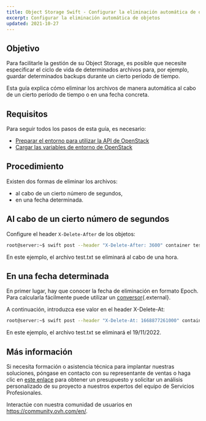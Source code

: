 ```yaml
---
title: Object Storage Swift - Configurar la eliminación automática de objetos
excerpt: Configurar la eliminación automática de objetos
updated: 2021-10-27
---
```


## Objetivo

Para facilitarle la gestión de su Object Storage, es posible que necesite especificar el ciclo de vida de determinados archivos para, por ejemplo, guardar determinados backups durante un cierto período de tiempo.

Esta guía explica cómo eliminar los archivos de manera automática al cabo de un cierto período de tiempo o en una fecha concreta.

## Requisitos

Para seguir todos los pasos de esta guía, es necesario:

- [Preparar el entorno para utilizar la API de OpenStack](/pages/public_cloud/compute/prepare_the_environment_for_using_the_openstack_api)
- [Cargar las variables de entorno de OpenStack](/pages/public_cloud/compute/loading_openstack_environment_variables)

## Procedimiento

Existen dos formas de eliminar los archivos:

- al cabo de un cierto número de segundos,
- en una fecha determinada.

## Al cabo de un cierto número de segundos

Configure el header `X-Delete-After` de los objetos:

```bash
root@server:~$ swift post --header "X-Delete-After: 3600" container test.txt
```

En este ejemplo, el archivo test.txt se eliminará al cabo de una hora.

## En una fecha determinada

En primer lugar, hay que conocer la fecha de eliminación en formato Epoch. Para calcularla fácilmente puede utilizar un [conversor](http://espanol.epochconverter.com/){.external}.

A continuación, introduzca ese valor en el header X-Delete-At:

```bash
root@server:~$ swift post --header "X-Delete-At: 1668877261000" container test.txt
```

En este ejemplo, el archivo test.txt se eliminará el 19/11/2022.

## Más información

Si necesita formación o asistencia técnica para implantar nuestras soluciones, póngase en contacto con su representante de ventas o haga clic en [este enlace](https://www.ovhcloud.com/es-es/professional-services/) para obtener un presupuesto y solicitar un análisis personalizado de su proyecto a nuestros expertos del equipo de Servicios Profesionales.
  
Interactúe con nuestra comunidad de usuarios en <https://community.ovh.com/en/>.
